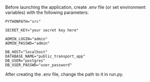 Before launching the application, create .env file (or set environment variables) with the following parameters:
```
PYTHONPATH="src"

SECRET_KEY="your secret key here"

ADMIN_LOGIN="admin"
ADMIN_PASSWD="admin"
                
DB_HOST="localhost"
DATABASE_NAME="public_transport_app"
DB_USER="postgres"
DB_USER_PASSWD="user_password"
```

After creating the .env file, change the path to it in run.py.